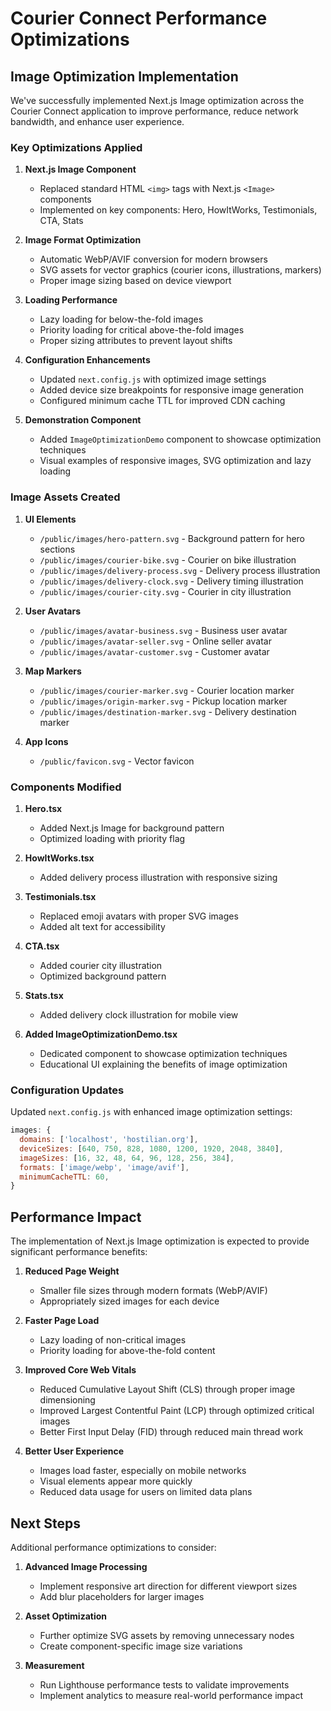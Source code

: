 # Courier Connect Performance Optimizations

## Image Optimization Implementation

We've successfully implemented Next.js Image optimization across the Courier Connect application to improve performance, reduce network bandwidth, and enhance user experience.

### Key Optimizations Applied

1. **Next.js Image Component**
   - Replaced standard HTML `<img>` tags with Next.js `<Image>` components
   - Implemented on key components: Hero, HowItWorks, Testimonials, CTA, Stats

2. **Image Format Optimization**
   - Automatic WebP/AVIF conversion for modern browsers
   - SVG assets for vector graphics (courier icons, illustrations, markers)
   - Proper image sizing based on device viewport

3. **Loading Performance**
   - Lazy loading for below-the-fold images
   - Priority loading for critical above-the-fold images
   - Proper sizing attributes to prevent layout shifts

4. **Configuration Enhancements**
   - Updated `next.config.js` with optimized image settings
   - Added device size breakpoints for responsive image generation
   - Configured minimum cache TTL for improved CDN caching

5. **Demonstration Component**
   - Added `ImageOptimizationDemo` component to showcase optimization techniques
   - Visual examples of responsive images, SVG optimization and lazy loading

### Image Assets Created

1. **UI Elements**
   - `/public/images/hero-pattern.svg` - Background pattern for hero sections
   - `/public/images/courier-bike.svg` - Courier on bike illustration
   - `/public/images/delivery-process.svg` - Delivery process illustration
   - `/public/images/delivery-clock.svg` - Delivery timing illustration
   - `/public/images/courier-city.svg` - Courier in city illustration

2. **User Avatars**
   - `/public/images/avatar-business.svg` - Business user avatar
   - `/public/images/avatar-seller.svg` - Online seller avatar 
   - `/public/images/avatar-customer.svg` - Customer avatar

3. **Map Markers**
   - `/public/images/courier-marker.svg` - Courier location marker
   - `/public/images/origin-marker.svg` - Pickup location marker
   - `/public/images/destination-marker.svg` - Delivery destination marker

4. **App Icons**
   - `/public/favicon.svg` - Vector favicon

### Components Modified

1. **Hero.tsx**
   - Added Next.js Image for background pattern
   - Optimized loading with priority flag

2. **HowItWorks.tsx**
   - Added delivery process illustration with responsive sizing

3. **Testimonials.tsx**
   - Replaced emoji avatars with proper SVG images
   - Added alt text for accessibility

4. **CTA.tsx**
   - Added courier city illustration
   - Optimized background pattern

5. **Stats.tsx**
   - Added delivery clock illustration for mobile view

6. **Added ImageOptimizationDemo.tsx**
   - Dedicated component to showcase optimization techniques
   - Educational UI explaining the benefits of image optimization

### Configuration Updates

Updated `next.config.js` with enhanced image optimization settings:

```javascript
images: {
  domains: ['localhost', 'hostilian.org'],
  deviceSizes: [640, 750, 828, 1080, 1200, 1920, 2048, 3840],
  imageSizes: [16, 32, 48, 64, 96, 128, 256, 384],
  formats: ['image/webp', 'image/avif'],
  minimumCacheTTL: 60,
}
```

## Performance Impact

The implementation of Next.js Image optimization is expected to provide significant performance benefits:

1. **Reduced Page Weight**
   - Smaller file sizes through modern formats (WebP/AVIF)
   - Appropriately sized images for each device

2. **Faster Page Load**
   - Lazy loading of non-critical images
   - Priority loading for above-the-fold content

3. **Improved Core Web Vitals**
   - Reduced Cumulative Layout Shift (CLS) through proper image dimensioning
   - Improved Largest Contentful Paint (LCP) through optimized critical images
   - Better First Input Delay (FID) through reduced main thread work

4. **Better User Experience**
   - Images load faster, especially on mobile networks
   - Visual elements appear more quickly
   - Reduced data usage for users on limited data plans

## Next Steps

Additional performance optimizations to consider:

1. **Advanced Image Processing**
   - Implement responsive art direction for different viewport sizes
   - Add blur placeholders for larger images

2. **Asset Optimization**
   - Further optimize SVG assets by removing unnecessary nodes
   - Create component-specific image size variations

3. **Measurement**
   - Run Lighthouse performance tests to validate improvements
   - Implement analytics to measure real-world performance impact